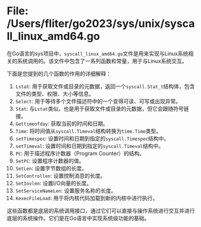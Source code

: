 # File: /Users/fliter/go2023/sys/unix/syscall_linux_amd64.go

在Go语言的sys项目中，`syscall_linux_amd64.go`文件是用来实现与Linux系统相关的系统调用的。该文件中包含了一系列函数和常量，用于与Linux系统交互。

下面是您提到的几个函数的作用的详细解释：

1. `Lstat`: 用于获取文件或目录的元数据，返回一个`syscall.Stat_t`结构体，包含文件的类型、权限、大小等信息。
2. `Select`: 用于等待多个文件描述符中的一个变得可读、可写或出现异常。
3. `Stat`: 与`Lstat`类似，也是用于获取文件或目录的元数据，但它会跟随符号链接。
4. `Gettimeofday`: 获取当前的时间和日期。
5. `Time`: 将时间值从`syscall.Timeval`结构转换为`time.Time`类型。
6. `setTimespec`: 设置时间和日期到指定的`syscall.Timespec`结构中。
7. `setTimeval`: 设置时间和日期到指定的`syscall.Timeval`结构中。
8. `PC`: 用于描述程序计数器（Program Counter）的结构。
9. `SetPC`: 设置程序计数器的值。
10. `SetLen`: 设置字节数组的长度。
11. `SetControllen`: 设置控制消息的长度。
12. `SetIovlen`: 设置I/O向量的长度。
13. `SetServiceNameLen`: 设置服务名称的长度。
14. `KexecFileLoad`: 用于将内核代码加载到新的内核中进行执行。

这些函数都是底层的系统调用接口，通过它们可以直接与操作系统进行交互并进行底层的系统操作。它们是在Go语言中实现系统级功能的基础。

